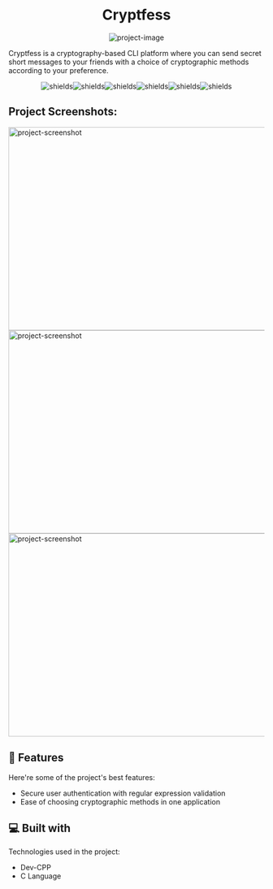 <h1 align="center" id="title">Cryptfess</h1>

<p align="center"><img src="https://socialify.git.ci/ridhofrd/Proyek2/image?description=1&amp;descriptionEditable=Pengembangan%20Aplikasi%20Berbasis%20Library%0AD3-1A%20Kelompok%201&amp;font=Bitter&amp;language=1&amp;name=1&amp;pattern=Plus&amp;theme=Dark" alt="project-image"></p>

<p id="description">Cryptfess is a cryptography-based CLI platform where you can send secret short messages to your friends with a choice of cryptographic methods according to your preference.</p>

<p align="center"><img src="https://img.shields.io/github/commit-activity/t/ridhofrd/Proyek2" alt="shields"><img src="https://img.shields.io/github/languages/top/ridhofrd/Proyek2" alt="shields"><img src="https://img.shields.io/github/downloads/ridhofrd/Proyek2/total" alt="shields"><img src="https://img.shields.io/github/license/ridhofrd/Proyek2" alt="shields"><img src="https://img.shields.io/github/languages/code-size/ridhofrd/Proyek2" alt="shields"><img src="https://img.shields.io/github/directory-file-count/ridhofrd/Proyek2" alt="shields"></p>

<h2>Project Screenshots:</h2>

<img src="https://i.ibb.co/mR68d3B/image-44.png" alt="project-screenshot" width="800" height="400/">

<img src="https://i.ibb.co/GdMWwD6/image-45.png" alt="project-screenshot" width="800" height="400/">

<img src="https://i.ibb.co/Qv5WZNS/image.png" alt="project-screenshot" width="800" height="400/">

  
  
<h2>🧐 Features</h2>

Here're some of the project's best features:

*   Secure user authentication with regular expression validation
*   Ease of choosing cryptographic methods in one application

  
  
<h2>💻 Built with</h2>

Technologies used in the project:

*   Dev-CPP
*   C Language
